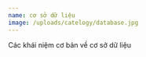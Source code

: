 ```yaml
---
name: cơ sở dữ liệu
image: /uploads/catelogy/database.jpg
---
```

Các khái niệm cơ bản về cơ sở dữ liệu
